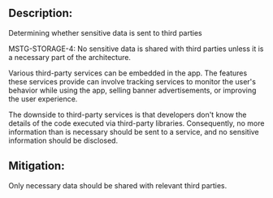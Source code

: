 ## Description:

Determining whether sensitive data is sent to third parties

MSTG-STORAGE-4: No sensitive data is shared with third parties unless it is a necessary part of the architecture.

Various third-party services can be embedded in the app. The features these services provide can involve tracking services to monitor the user's behavior while using the app, selling banner advertisements, or improving the user experience.

The downside to third-party services is that developers don't know the details of the code executed via third-party libraries. Consequently, no more information than is necessary should be sent to a service, and no sensitive information should be disclosed.


## Mitigation:

Only necessary data should be shared with relevant third parties. 
